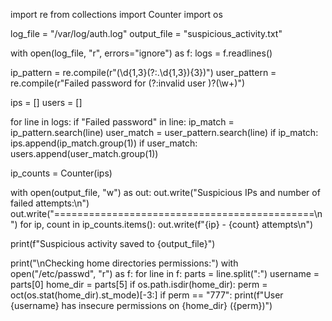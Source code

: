 import re
from collections import Counter
import os

log_file = "/var/log/auth.log"
output_file = "suspicious_activity.txt"

with open(log_file, "r", errors="ignore") as f:
    logs = f.readlines()

ip_pattern = re.compile(r"(\d{1,3}(?:\.\d{1,3}){3})")
user_pattern = re.compile(r"Failed password for (?:invalid user )?(\w+)")

ips = []
users = []

for line in logs:
    if "Failed password" in line:
        ip_match = ip_pattern.search(line)
        user_match = user_pattern.search(line)
        if ip_match:
            ips.append(ip_match.group(1))
        if user_match:
            users.append(user_match.group(1))

ip_counts = Counter(ips)

with open(output_file, "w") as out:
    out.write("Suspicious IPs and number of failed attempts:\n")
    out.write("=============================================\n")
    for ip, count in ip_counts.items():
        out.write(f"{ip} - {count} attempts\n")

print(f"Suspicious activity saved to {output_file}")

print("\nChecking home directories permissions:")
with open("/etc/passwd", "r") as f:
    for line in f:
        parts = line.split(":")
        username = parts[0]
        home_dir = parts[5]
        if os.path.isdir(home_dir):
            perm = oct(os.stat(home_dir).st_mode)[-3:]
            if perm == "777":
                print(f"User {username} has insecure permissions on {home_dir} ({perm})")
